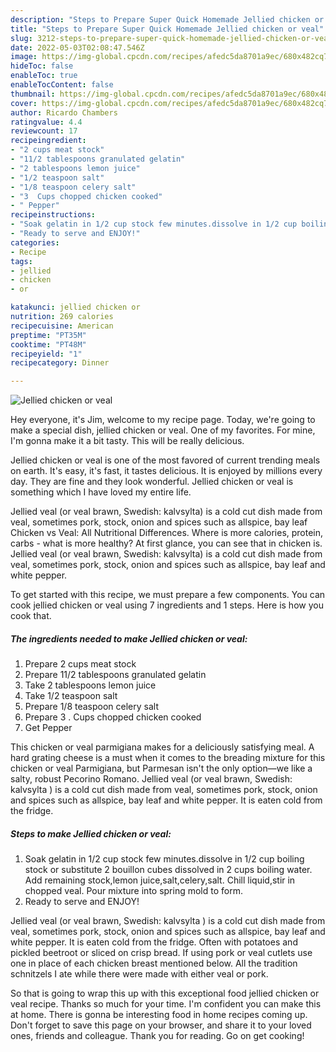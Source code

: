 ```yaml
---
description: "Steps to Prepare Super Quick Homemade Jellied chicken or veal"
title: "Steps to Prepare Super Quick Homemade Jellied chicken or veal"
slug: 3212-steps-to-prepare-super-quick-homemade-jellied-chicken-or-veal
date: 2022-05-03T02:08:47.546Z
image: https://img-global.cpcdn.com/recipes/afedc5da8701a9ec/680x482cq70/jellied-chicken-or-veal-recipe-main-photo.jpg
hideToc: false
enableToc: true
enableTocContent: false
thumbnail: https://img-global.cpcdn.com/recipes/afedc5da8701a9ec/680x482cq70/jellied-chicken-or-veal-recipe-main-photo.jpg
cover: https://img-global.cpcdn.com/recipes/afedc5da8701a9ec/680x482cq70/jellied-chicken-or-veal-recipe-main-photo.jpg
author: Ricardo Chambers
ratingvalue: 4.4
reviewcount: 17
recipeingredient:
- "2 cups meat stock"
- "11/2 tablespoons granulated gelatin"
- "2 tablespoons lemon juice"
- "1/2 teaspoon salt"
- "1/8 teaspoon celery salt"
- "3  Cups chopped chicken cooked"
- " Pepper"
recipeinstructions:
- "Soak gelatin in 1/2 cup stock few minutes.dissolve in 1/2 cup boiling stock or substitute 2 bouillon cubes dissolved in 2 cups boiling water. Add remaining stock,lemon juice,salt,celery,salt. Chill liquid,stir in chopped veal. Pour mixture into spring mold to form."
- "Ready to serve and ENJOY!"
categories:
- Recipe
tags:
- jellied
- chicken
- or

katakunci: jellied chicken or 
nutrition: 269 calories
recipecuisine: American
preptime: "PT35M"
cooktime: "PT48M"
recipeyield: "1"
recipecategory: Dinner

---
```



![Jellied chicken or veal](https://img-global.cpcdn.com/recipes/afedc5da8701a9ec/680x482cq70/jellied-chicken-or-veal-recipe-main-photo.jpg)

Hey everyone, it's Jim, welcome to my recipe page. Today, we're going to make a special dish, jellied chicken or veal. One of my favorites. For mine, I'm gonna make it a bit tasty. This will be really delicious.

Jellied chicken or veal is one of the most favored of current trending meals on earth. It's easy, it's fast, it tastes delicious. It is enjoyed by millions every day. They are fine and they look wonderful. Jellied chicken or veal is something which I have loved my entire life.

Jellied veal (or veal brawn, Swedish: kalvsylta) is a cold cut dish made from veal, sometimes pork, stock, onion and spices such as allspice, bay leaf Chicken vs Veal: All Nutritional Differences. Where is more calories, protein, carbs - what is more healthy? At first glance, you can see that in chicken is. Jellied veal (or veal brawn, Swedish: kalvsylta) is a cold cut dish made from veal, sometimes pork, stock, onion and spices such as allspice, bay leaf and white pepper.


To get started with this recipe, we must prepare a few components. You can cook jellied chicken or veal using 7 ingredients and 1 steps. Here is how you cook that.

<!--inarticleads1-->

##### The ingredients needed to make Jellied chicken or veal:

1. Prepare 2 cups meat stock
1. Prepare 11/2 tablespoons granulated gelatin
1. Take 2 tablespoons lemon juice
1. Take 1/2 teaspoon salt
1. Prepare 1/8 teaspoon celery salt
1. Prepare 3 . Cups chopped chicken cooked
1. Get  Pepper


This chicken or veal parmigiana makes for a deliciously satisfying meal. A hard grating cheese is a must when it comes to the breading mixture for this chicken or veal Parmigiana, but Parmesan isn&#39;t the only option—we like a salty, robust Pecorino Romano. Jellied veal (or veal brawn, Swedish: kalvsylta ) is a cold cut dish made from veal, sometimes pork, stock, onion and spices such as allspice, bay leaf and white pepper. It is eaten cold from the fridge. 

<!--inarticleads2-->

##### Steps to make Jellied chicken or veal:

1. Soak gelatin in 1/2 cup stock few minutes.dissolve in 1/2 cup boiling stock or substitute 2 bouillon cubes dissolved in 2 cups boiling water. Add remaining stock,lemon juice,salt,celery,salt. Chill liquid,stir in chopped veal. Pour mixture into spring mold to form.
1. Ready to serve and ENJOY!

Jellied veal (or veal brawn, Swedish: kalvsylta ) is a cold cut dish made from veal, sometimes pork, stock, onion and spices such as allspice, bay leaf and white pepper. It is eaten cold from the fridge. Often with potatoes and pickled beetroot or sliced on crisp bread. If using pork or veal cutlets use one in place of each chicken breast mentioned below. All the tradition schnitzels I ate while there were made with either veal or pork. 

So that is going to wrap this up with this exceptional food jellied chicken or veal recipe. Thanks so much for your time. I'm confident you can make this at home. There is gonna be interesting food in home recipes coming up. Don't forget to save this page on your browser, and share it to your loved ones, friends and colleague. Thank you for reading. Go on get cooking!
